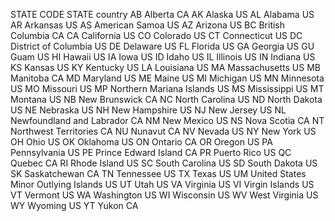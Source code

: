 STATE CODE	STATE	country
AB	Alberta	CA
AK	Alaska	US
AL	Alabama	US
AR	Arkansas	US
AS	American Samoa	US
AZ	Arizona	US
BC	British Columbia	CA
CA	California	US
CO	Colorado	US
CT	Connecticut	US
DC	District of Columbia	US
DE	Delaware	US
FL	Florida	US
GA	Georgia	US
GU	Guam	US
HI	Hawaii	US
IA	Iowa	US
ID	Idaho	US
IL	Illinois	US
IN	Indiana	US
KS	Kansas	US
KY	Kentucky	US
LA	Louisiana	US
MA	Massachusetts	US
MB	Manitoba	CA
MD	Maryland	US
ME	Maine	US
MI	Michigan	US
MN	Minnesota	US
MO	Missouri	US
MP	Northern Mariana Islands	US
MS	Mississippi	US
MT	Montana	US
NB	New Brunswick	CA
NC	North Carolina	US
ND	North Dakota	US
NE	Nebraska	US
NH	New Hampshire	US
NJ	New Jersey	US
NL	Newfoundland and Labrador	CA
NM	New Mexico	US
NS	Nova Scotia	CA
NT	Northwest Territories	CA
NU	Nunavut	CA
NV	Nevada	US
NY	New York	US
OH	Ohio	US
OK	Oklahoma	US
ON	Ontario	CA
OR	Oregon	US
PA	Pennsylvania	US
PE	Prince Edward Island	CA
PR	Puerto Rico	US
QC	Quebec	CA
RI	Rhode Island	US
SC	South Carolina	US
SD	South Dakota	US
SK	Saskatchewan	CA
TN	Tennessee	US
TX	Texas	US
UM	United States Minor Outlying Islands	US
UT	Utah	US
VA	Virginia	US
VI	Virgin Islands	US
VT	Vermont	US
WA	Washington	US
WI	Wisconsin	US
WV	West Virginia	US
WY	Wyoming	US
YT	Yukon	CA

